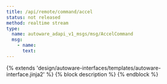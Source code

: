 ```yaml
---
title: /api/remote/command/accel
status: not released
method: realtime stream
type:
  name: autoware_adapi_v1_msgs/msg/AccelCommand
  msg:
    - name:
      text:
---
```


{% extends 'design/autoware-interfaces/templates/autoware-interface.jinja2' %}
{% block description %}
{% endblock %}
